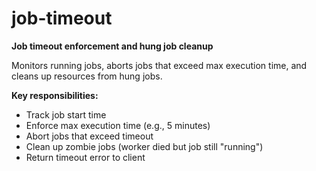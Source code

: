 # job-timeout

**Job timeout enforcement and hung job cleanup**

Monitors running jobs, aborts jobs that exceed max execution time, and cleans up resources from hung jobs.

**Key responsibilities:**
- Track job start time
- Enforce max execution time (e.g., 5 minutes)
- Abort jobs that exceed timeout
- Clean up zombie jobs (worker died but job still "running")
- Return timeout error to client